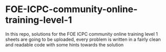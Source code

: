 # FOE-ICPC-community-online-training-level-1
In this repo, solutions for the FOE ICPC community online training level 1 sheets are going to be uploaded, every problem is written in a fairly clean and readable code with some hints towards the solution
